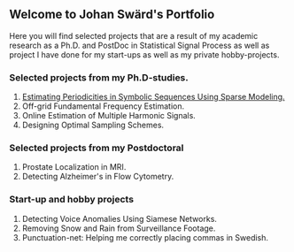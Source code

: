 ## Welcome to Johan Swärd's Portfolio

Here you will find selected projects that are a result of my academic research as a Ph.D. and PostDoc in Statistical Signal Process as well as project I have done for my start-ups as well as my private hobby-projects.

### Selected projects from my Ph.D-studies.
1. [Estimating Periodicities in Symbolic Sequences Using Sparse Modeling.](https://github.com/JohanSward/Portfolio/blob/master/Estimating%20Periodicities%20in%20Symbolic%20Sequences%20Using%20Sparse%20Modeling/)
2. Off-grid Fundamental Frequency Estimation.
3. Online Estimation of Multiple Harmonic Signals.
4. Designing Optimal Sampling Schemes.

### Selected projects from my Postdoctoral
1. Prostate Localization in MRI.
2. Detecting Alzheimer's in Flow Cytometry.

### Start-up and hobby projects
1. Detecting Voice Anomalies Using Siamese Networks.
2. Removing Snow and Rain from Surveillance Footage.
3. Punctuation-net: Helping me correctly placing commas in Swedish.



